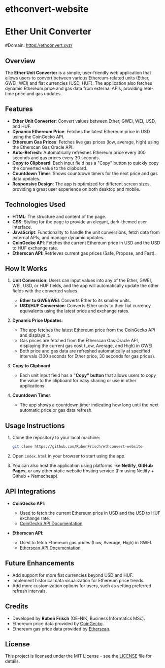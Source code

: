 # ethconvert-website
# Ether Unit Converter

#Domain: https://ethconvert.xyz/

## Overview
The **Ether Unit Converter** is a simple, user-friendly web application that allows users to convert between various Ethereum-related units (Ether, GWEI, WEI) and fiat currencies (USD, HUF). The application also fetches dynamic Ethereum price and gas data from external APIs, providing real-time price and gas updates.

## Features
- **Ether Unit Converter**: Convert values between Ether, GWEI, WEI, USD, and HUF.
- **Dynamic Ethereum Price**: Fetches the latest Ethereum price in USD using the CoinGecko API.
- **Ethereum Gas Prices**: Fetches live gas prices (low, average, high) using the Etherscan Gas Oracle API.
- **Auto-Refresh**: Automatically refreshes Ethereum price every 300 seconds and gas prices every 30 seconds.
- **Copy to Clipboard**: Each input field has a "Copy" button to quickly copy the converted value to the clipboard.
- **Countdown Timer**: Shows countdown timers for the next price and gas data updates.
- **Responsive Design**: The app is optimized for different screen sizes, providing a great user experience on both desktop and mobile.

## Technologies Used
- **HTML**: The structure and content of the page.
- **CSS**: Styling for the page to provide an elegant, dark-themed user interface.
- **JavaScript**: Functionality to handle the unit conversions, fetch data from external APIs, and manage dynamic updates.
- **CoinGecko API**: Fetches the current Ethereum price in USD and the USD to HUF exchange rate.
- **Etherscan API**: Retrieves current gas prices (Safe, Propose, and Fast).

## How It Works
1. **Unit Conversion**: Users can input values into any of the Ether, GWEI, WEI, USD, or HUF fields, and the app will automatically update the other fields with the converted values.
   - **Ether to GWEI/WEI**: Converts Ether to its smaller units.
   - **USD/HUF Conversion**: Converts Ether units to their fiat currency equivalents using the latest price and exchange rates.
   
2. **Dynamic Price Updates**:
   - The app fetches the latest Ethereum price from the CoinGecko API and displays it.
   - Gas prices are fetched from the Etherscan Gas Oracle API, displaying the current gas cost (Low, Average, and High) in GWEI.
   - Both price and gas data are refreshed automatically at specified intervals (300 seconds for Ether price, 30 seconds for gas prices).

3. **Copy to Clipboard**:
   - Each unit input field has a **"Copy" button** that allows users to copy the value to the clipboard for easy sharing or use in other applications.

4. **Countdown Timer**:
   - The app shows a countdown timer indicating how long until the next automatic price or gas data refresh.

## Usage Instructions
1. Clone the repository to your local machine:
    ```bash
    git clone https://github.com/RubenFrisch/ethconvert-website
    ```
   
2. Open `index.html` in your browser to start using the app.

3. You can also host the application using platforms like **Netlify**, **GitHub Pages**, or any other static website hosting service (I'm using Netlify + Github + Namecheap).

## API Integrations
- **CoinGecko API**:
   - Used to fetch the current Ethereum price in USD and the USD to HUF exchange rate.
   - [CoinGecko API Documentation](https://www.coingecko.com/en/api/)

- **Etherscan API**:
   - Used to fetch Ethereum gas prices (Low, Average, High) in GWEI.
   - [Etherscan API Documentation](https://etherscan.io/apis/)

## Future Enhancements
- Add support for more fiat currencies beyond USD and HUF.
- Implement historical data visualization for Ethereum price trends.
- Add more customization options for users, such as setting preferred refresh intervals.

## Credits
- Developed by **Ruben Frisch** (ÓE-NIK, Business Informatics MSc).
- Ethereum price data provided by [CoinGecko](https://www.coingecko.com/).
- Ethereum gas price data provided by [Etherscan](https://etherscan.io/).

## License
This project is licensed under the MIT License - see the [LICENSE](LICENSE) file for details.
